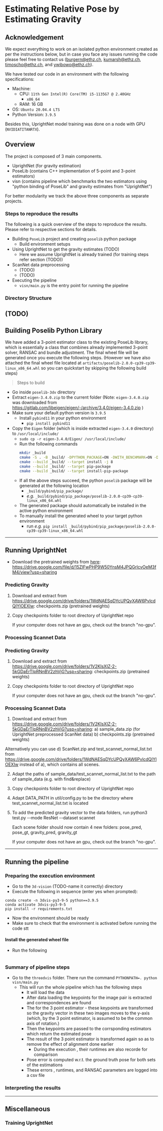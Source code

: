 # Estimating Relative Pose by Estimating Gravity

## Acknowledgement

We expect everything to work on an isolated python environment created 
as per the instructions below, but in case you face any issues running
the code please feel free to contact us (burgern@ethz.ch, kumarsh@ethz.ch,
timoscho@ethz.ch, and ywibowo@ethz.ch).

We have tested our code in an environment with the following specifications:
- Machine:
    - CPU: `11th Gen Intel(R) Core(TM) i5-1135G7 @ 2.40GHz`
        - `x86_64 ` 
    - RAM: 16 GB
- OS: `Ubuntu 20.04.4 LTS`
- Python Version: `3.9.5`

Besides this, UprightNet model training was done on a node with GPU (`NVIDIATITANRTX`).


## Overview

The project is composed of 3 main components.
- UprightNet (for gravity estimation)
- PoseLib (contains C++ implementation of 5-point and 3-point estimators)
- visn (contains pipeline which benchmarks the two estimators using "python binding of PoseLib" and gravity estimates from "UprightNet")

For better modularity we track the above three components as separate projects.

### Steps to reproduce the results
The following is a quick overview of the steps to reproduce the results. Please refer to respective sections for details.
- Building `PoseLib` project and creating `poselib` python package
  - Build environment setups
- Using UprightNet to get the gravity estimates (TODO)
  - Here we assume UprightNet is already trained (for training steps refer section (TODO))
- ScanNet data preprocessing
  - (TODO)
  - (TODO)
- Executing the pipeline
  - `visn/main.py` is the entry point for running the pipeline
### Directory Structure

(TODO)
---
## Building Poselib Python Library

We have added a 3-point estimator class to the existing PoseLib library, which is essentially a class that combines already implemented 3-point solver, RANSAC and bundle adjustment. The final wheel file will be generated once you execute the following steps. (However we have also attached the final wheel file located at `artifacts/poselib-2.0.0-cp39-cp39-linux_x86_64.whl` so you can quickstart by skipping the following build steps)

> Steps to build

- Go inside `poselib-3dv` directory
- Extract `eigen-3.4.0.zip` to the current folder (Note: `eigen-3.4.0.zip` was downloaded from https://gitlab.com/libeigen/eigen/-/archive/3.4.0/eigen-3.4.0.zip )
- Make sure your default python version is `3.9.5`
  - Install `pybind11` in your python environment
    - `pip install pybind11`
- Copy the `Eigen` folder (which is inside extracted `eigen-3.4.0` directory) to `/usr/local/include/`
  - `sudo cp -r eigen-3.4.0/Eigen/ /usr/local/include/`
  - Run the following commands
    ```sh
    mkdir _build
    cmake -S . -B _build/ -DPYTHON_PACKAGE=ON -DWITH_BENCHMARK=ON -DCMAKE_INSTALL_PREFIX=_install
    cmake --build _build/ --target install -j 8
    cmake --build _build/ --target pip-package
    cmake --build _build/ --target install-pip-package
    ```
  - If all the above steps succeed, the python `poselib` package will be generated at the following location
    - `_build/pybind/pip_package/`
    - _e.g._ `_build/pybind/pip_package/poselib-2.0.0-cp39-cp39-linux_x86_64.whl`
  - The generated package should automatically be installed in the active python environment
  - To manually install the generated wheel to your target python environment
    - run _e.g._ `pip install _build/pybind/pip_package/poselib-2.0.0-cp39-cp39-linux_x86_64.whl`




---
## Running UprightNet

- Download the pretrained weights from [here](https://drive.google.com/file/d/15ZIFwPHP9W50YnsM4JPQGrlcvOeM3fM4/view?usp=sharing): https://drive.google.com/file/d/15ZIFwPHP9W50YnsM4JPQGrlcvOeM3fM4/view?usp=sharing
### Predicting Gravity

1. Download and extract from https://drive.google.com/drive/folders/1WdNAESqDYcUPQyXAW6PvlcdQIYlOEXIw:
	checkpoints.zip (pretrained weights)
	
2. Copy checkpoints folder to root directory of UprightNet repo

   If your computer does not have an gpu, check out the branch "no-gpu".

### Processing Scannet Data

### Predicting Gravity

1. Download and extract from https://drive.google.com/drive/folders/1V2KIsXIZ-2-5kGDaErTIpRNnBV2zhVjG?usp=sharing:
	checkpoints.zip (pretrained weights)
	
2. Copy checkpoints folder to root directory of UprightNet repo

   If your computer does not have an gpu, check out the branch "no-gpu".

### Processing Scannet Data

1. Download and extract from https://drive.google.com/drive/folders/1V2KIsXIZ-2-5kGDaErTIpRNnBV2zhVjG?usp=sharing:
	a) sample_data.zip (for UprightNet preprocessed ScanNet data)
	b) checkpoints.zip (pretrained weights)
	
  Alternatively you can use 
    d) ScanNet.zip and test_scannet_normal_list.txt from https://drive.google.com/drive/folders/1WdNAESqDYcUPQyXAW6PvlcdQIYlOEXIw instead of a), which contains all scenes.

2. Adapt the paths of sample_data/test_scannet_normal_list.txt to the path of sample_data (e.g. with find&replace)

3. Copy checkpoints folder to root directory of UprightNet repo

4. Adapt DATA_PATH in util/config.py to be the directory where test_scannet_normal_list.txt is located

5. To add the predicted gravity vector to the data folders, run
	python3 test.py --mode ResNet --dataset scannet
	
	Each scene folder should now contain 4 new folders: pose_pred, pose_gt, gravity_pred, gravity_gt

	If your computer does not have an gpu, check out the branch "no-gpu".

---
## Running the pipeline

### Preparing the execution environment
- Go to the `3d-vision` (TODO-name it correctly) directory
- Execute the following in sequence (enter yes when prompted):
```
conda create -n 3dvis-py3-9-5 python==3.9.5
conda activate 3dvis-py3-9-5
pip install -r requirements.txt
```
- Now the environment should be ready
- Make sure to check that the environment is activated before running the code
stt
#### Install the generated wheel file

- Run the following
```sh
```

### Summary of pipeline steps
- Go to the `threedvis` folder. There run the command `PYTHONPATH=. python visn/main.py`
  - This will run the whole pipeline which has the following steps
    - It will load the data
    - After data loading the keypoints for the image pair is extracted and correspondences are found
    - The for the 3 point estimator - these keypoints are transformed so the gravity vector in these two images moves to the y-axis (which, by the 3 point estimator, is assumed to be the common axis of rotation.)
    - Then the keypoints are passed to the corrsponding estimators which return the estimated pose
    - The result of the 3 point estimator is transformed again so as to remove the effect of alignment done earlier
      - During the execution , their runtimes are also recorde for comparison
    - Pose error is computed w.r.t. the ground truth pose for both sets of the estimations
    - These errors , runtimes, and RANSAC parameters are logged into a csv file

### Interpreting the results


---

## Miscellaneous

### Training UprightNet




